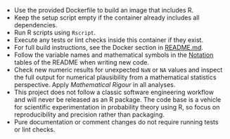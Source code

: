 - Use the provided Dockerfile to build an image that includes R.
- Keep the setup script empty if the container already includes all dependencies.
- Run R scripts using `Rscript`.
- Execute any tests or lint checks inside this container if they exist.
- For full build instructions, see the Docker section in [README.md](README.md).
- Follow the variable names and mathematical symbols in the [Notation](README.md#notation)
  tables of the README when writing new code.
- Check new numeric results for unexpected `NaN` or `NA` values and inspect the
  full output for numerical plausibility from a mathematical statistics
  perspective. Apply *Mathematical Rigour* in all analyses.
- This project does not follow a classic software engineering workflow and will
  never be released as an R package. The code base is a vehicle for scientific
  experimentation in probability theory using R, so focus on reproducibility and
  precision rather than packaging.
- Pure documentation or comment changes do not require running tests or lint
  checks.
